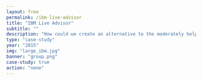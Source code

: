 ```yaml
---
layout: free
permalink: /ibm-live-advisor
title: "IBM Live Advisor"
subtitle: ""
description: "How could we create an alternative to the moderately helpful and mildly annoying 'Live Chat' on all IBM webpages?<br><br> As a design intern, I served on a small team that did prototyping and UX research for what became IBM's universal Live Advisor."
type: "case-study"
year: "2015"
img: "large_ibm.jpg"
banner: "group.png"
case-study: true
action: "none"
---
```

